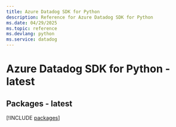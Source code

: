 ```yaml
---
title: Azure Datadog SDK for Python
description: Reference for Azure Datadog SDK for Python
ms.date: 04/29/2025
ms.topic: reference
ms.devlang: python
ms.service: datadog
---
```

# Azure Datadog SDK for Python - latest
## Packages - latest
[!INCLUDE [packages](datadog-index.md)]